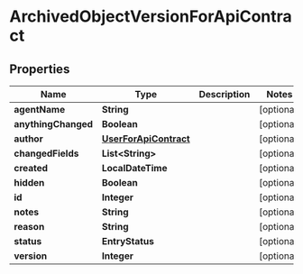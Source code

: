 

# ArchivedObjectVersionForApiContract


## Properties

| Name | Type | Description | Notes |
|------------ | ------------- | ------------- | -------------|
|**agentName** | **String** |  |  [optional] |
|**anythingChanged** | **Boolean** |  |  [optional] |
|**author** | [**UserForApiContract**](UserForApiContract.md) |  |  [optional] |
|**changedFields** | **List&lt;String&gt;** |  |  [optional] |
|**created** | **LocalDateTime** |  |  [optional] |
|**hidden** | **Boolean** |  |  [optional] |
|**id** | **Integer** |  |  [optional] |
|**notes** | **String** |  |  [optional] |
|**reason** | **String** |  |  [optional] |
|**status** | **EntryStatus** |  |  [optional] |
|**version** | **Integer** |  |  [optional] |




